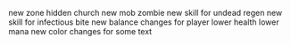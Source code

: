 new zone hidden church 
new mob zombie 
new skill for undead regen 
new skill for infectious bite
new balance changes for player lower health lower mana
new color changes for some text 